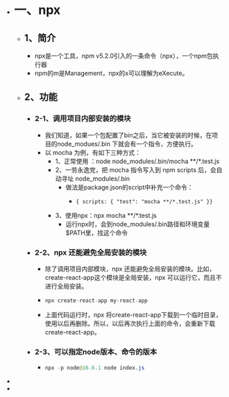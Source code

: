 - # 一、npx
	- ## 1、简介
		- npx是一个工具，npm v5.2.0引入的一条命令（npx），一个npm包执行器
		- npm的m是Management，npx的x可以理解为eXecute。
	- ## 2、功能
		- ### 2-1、调用项目内部安装的模块
			- 我们知道，如果一个包配置了bin之后，当它被安装的时候，在项目的node_modues/.bin 下就会有一个指令，方便执行。
			- 以 mocha 为例，有如下三种方式：
				- 1、正常使用 ：node node_modules/.bin/mocha **/*.test.js
				- 2、一劳永逸党，把 mocha 指令写入到 npm scripts 后，会自动寻址 node_modules/.bin
					- 做法是package.json的script中补充一个命令：
						- ```
						  { scripts: { "test": "mocha **/*.test.js" }}
						  ```
				- 3、使用npx：npx mocha **/*.test.js
					- 运行npx时，会到node_modules/.bin路径和环境变量$PATH里，找这个命令
		- ### 2-2、npx 还能避免全局安装的模块
			- 除了调用项目内部模块，npx 还能避免全局安装的模块。比如，create-react-app这个模块是全局安装，npx 可以运行它，而且不进行全局安装。
			- ```java
			  npx create-react-app my-react-app
			  ```
			- 上面代码运行时，npx 将create-react-app下载到一个临时目录，使用以后再删除。所以，以后再次执行上面的命令，会重新下载create-react-app。
		- ### 2-3、可以指定node版本、命令的版本
			- ```java
			  npx -p node@16.6.1 node index.js
			  ```
-
-